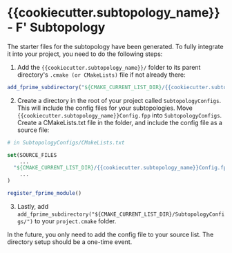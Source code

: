 # {{cookiecutter.subtopology_name}} - F' Subtopology

The starter files for the subtopology have been generated. To fully integrate it into your project, you need to do the following steps:

1. Add the `{{cookiecutter.subtopology_name}}/` folder to its parent directory's `.cmake (or CMakeLists)` file if not already there:

```cmake
add_fprime_subdirectory("${CMAKE_CURRENT_LIST_DIR}/{{cookiecutter.subtopology_name}}/")
```

2. Create a directory in the root of your project called `SubtopologyConfigs`. This will include the config files for your subtopologies. Move `{{cookiecutter.subtopology_name}}Config.fpp` into `SubtopologyConfigs`. Create a CMakeLists.txt file in the folder, and include the config file as a source file:

```cmake
# in SubtopologyConfigs/CMakeLists.txt

set(SOURCE_FILES
    ...
  "${CMAKE_CURRENT_LIST_DIR}/{{cookiecutter.subtopology_name}}Config.fpp"
    ...
)

register_fprime_module()
```

3. Lastly, add `add_fprime_subdirectory("${CMAKE_CURRENT_LIST_DIR}/SubtopologyConfigs/")` to your `project.cmake` folder.

In the future, you only need to add the config file to your source list. The directory setup should be a one-time event.